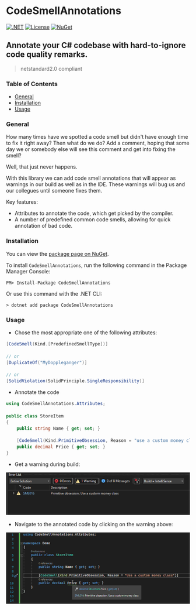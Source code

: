 # CodeSmellAnnotations

[![.NET](https://github.com/rsvilenov/CodeSmellAnnotations/actions/workflows/dotnet.yml/badge.svg)](https://github.com/rsvilenov/CodeSmellAnnotations/actions/workflows/dotnet.yml) [![License](https://img.shields.io/badge/license-GPLv3-blue)](https://www.gnu.org/licenses/lgpl-3.0.en.html)   [![NuGet](https://buildstats.info/nuget/CodeSmellAnnotations)](https://www.nuget.org/packages/CodeSmellAnnotations/)

## Annotate your C# codebase with hard-to-ignore code quality remarks.

> netstandard2.0 compliant

### Table of Contents  

- [General](#General)
- [Installation](#Installation)
- [Usage](#Usage)



### General

How many times have we spotted a code smell but didn't have enough time to fix it right away?
Then what do we do? Add a comment, hoping that some day we or somebody else will see this comment and get into fixing the smell? 

Well, that just never happens.

With this library we can add code smell annotations that will appear as warnings in our build as well as in the IDE.
These warnings will bug us and our collegues until someone fixes them.

Key features:
  * Attributes to annotate the code, which get picked by the compiler.
  * A number of predefined common code smells, allowing for quick annotation of bad code.

### Installation

You can view the [package page on NuGet](https://www.nuget.org/packages/CodeSmellAnnotations/).

To install `CodeSmellAnnotations`, run the following command in the Package Manager Console:

```
PM> Install-Package CodeSmellAnnotations
```
Or use this command with the .NET CLI:
```
> dotnet add package CodeSmellAnnotations
```
### Usage

* Chose the most appropriate one of the following attributes:

```csharp
[CodeSmell(Kind.[PredefinedSmellType])]

// or
[DuplicateOf("MyDoppleganger")]

// or
[SolidViolation(SolidPrinciple.SingleResponsibility)]
```

* Annotate the code
```csharp
using CodeSmellAnnotations.Attributes;

public class StoreItem
{
    public string Name { get; set; }
    
    [CodeSmell(Kind.PrimitiveObsession, Reason = "use a custom money class")]
    public decimal Price { get; set; }
}
```

* Get a warning during build:

![image info](./docs/screenshots/shot2.png)

* Navigate to the annotated code by clicking on the warning above:

![image info](./docs/screenshots/shot1.png)
